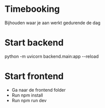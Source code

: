 # Timebooking
Bijhouden waar je aan werkt gedurende de dag

# Start backend
 python -m uvicorn backend.main:app --reload

# Start frontend
- Ga naar de frontend folder
- Run npm install
- Run npm run dev
